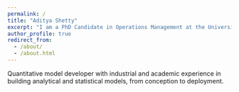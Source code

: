 ```yaml
---
permalink: /
title: "Aditya Shetty"
excerpt: "I am a PhD Candidate in Operations Management at the University of Rochester."
author_profile: true
redirect_from: 
  - /about/
  - /about.html
---
```


Quantitative model developer with industrial and academic experience in building analytical and statistical
models, from conception to deployment.


